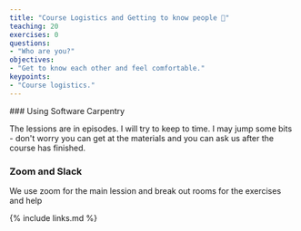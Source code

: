 ```yaml
---
title: "Course Logistics and Getting to know people 🧭"
teaching: 20
exercises: 0
questions:
- "Who are you?"
objectives:
- "Get to know each other and feel comfortable."
keypoints:
- "Course logistics."
---
```


### Using Software Carpentry 

The lessions are in episodes. 
I will try to keep to time. I may jump some bits - don't worry you can get at the materials and you can ask us after the course has finished.


### Zoom and Slack

We use zoom for the main lession and break out rooms for the exercises and help


{% include links.md %}
